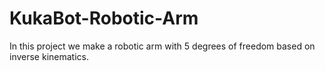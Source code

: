 # KukaBot-Robotic-Arm
In this project we make a robotic arm with 5 degrees of freedom based on inverse kinematics.
